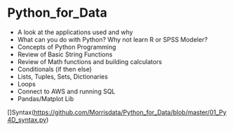 # Python_for_Data
* A look at the applications used and why
* What can you do with Python? Why not learn R or SPSS Modeler?
* Concepts of Python Programming
* Review of Basic String Functions
* Review of Math functions and building calculators
* Conditionals (if then else)
* Lists, Tuples, Sets, Dictionaries
* Loops
* Connect to AWS and running SQL
* Pandas/Matplot Lib

[]Syntax(https://github.com/Morrisdata/Python_for_Data/blob/master/01_Py4D_syntax.py)
